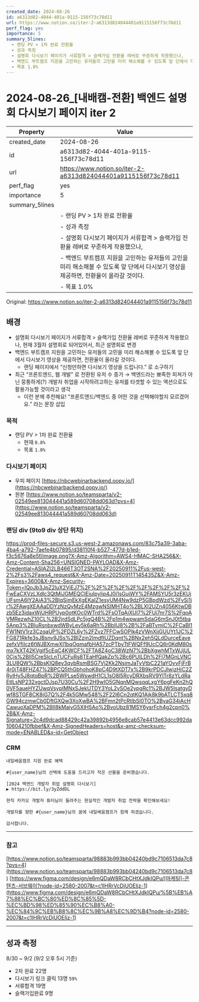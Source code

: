 ```yaml
---
created_date: 2024-08-26
id: a6313d82-4044-401a-9115-156f73c78d11
url: https://www.notion.so/iter-2-a6313d824044401a9115156f73c78d11
perf_flag: yes
importance: 5
summary_5lines:
  - 랜딩 PV > 1차 완료 전환율
  - 성과 측정
  - 설명회 다시보기 페이지가 서류합격 > 슬랙가입 전환율 레버로 꾸준하게 작용했으나,
  - 백엔드 부트캠프 지원을 고민하는 유저들의 고민을 미리 해소해볼 수 있도록 앞 단에서 다시보기 영상을 제공하면, 전환율이 올라갈 것이다.
  - 목표 1.0%
---
```


# 2024-08-26_[내배캠-전환] 백엔드 설명회 다시보기 페이지 iter 2

| Property | Value |
| --- | --- |
| created_date | 2024-08-26 |
| id | a6313d82-4044-401a-9115-156f73c78d11 |
| url | https://www.notion.so/iter-2-a6313d824044401a9115156f73c78d11 |
| perf_flag | yes |
| importance | 5 |
| summary_5lines | |
|  | - 랜딩 PV > 1차 완료 전환율 |
|  | - 성과 측정 |
|  | - 설명회 다시보기 페이지가 서류합격 > 슬랙가입 전환율 레버로 꾸준하게 작용했으나, |
|  | - 백엔드 부트캠프 지원을 고민하는 유저들의 고민을 미리 해소해볼 수 있도록 앞 단에서 다시보기 영상을 제공하면, 전환율이 올라갈 것이다. |
|  | - 목표 1.0% |

Original: https://www.notion.so/iter-2-a6313d824044401a9115156f73c78d11

## 배경
- 설명회 다시보기 페이지가 서류합격 > 슬랙가입 전환율 레버로 꾸준하게 작용했으나, 
  현재 3월자 설명회로 되어있어서, 최근 설명회로 변경 
- 백엔드 부트캠프 지원을 고민하는 유저들의 고민을 미리 해소해볼 수 있도록 앞 단에서 다시보기 영상을 제공하면, 전환율이 올라갈 것이다.
  - 랜딩 페이지에서 “신청만하면 다시보기 영상을 드립니다.” 로 소구하기
- 최근 “프론트엔드, 웹 개발” 로 전환된 유저 수 증가 → 백엔드라는 뾰족한 피쳐가 아닌 뭉퉁하게(?) 개발자 취업을 시작하려고하는 유저를 타겟할 수 있는 액션으로도 활용가능할 것이라고 생각
  - 이런 분께 추천해요! “프론트엔드/백엔드 중 어떤 것을 선택해야할지 모르겠어요.” 라는 문장 삽입

### 목적
- 랜딩 PV > 1차 완료 전환율 
  - 현재 `0.8%`
  - 목표 `1.0%`

### 다시보기 페이지
- 우피 페이지 [https://nbcwebinarbackend.oopy.io/](https://nbcwebinarbackend.oopy.io/)
- 원본 [https://www.notion.so/teamsparta/v2-02549ee813044441a589d60708dd063d?pvs=4](https://www.notion.so/teamsparta/v2-02549ee813044441a589d60708dd063d)

### 랜딩 div (9to9 div 상단 위치)
https://prod-files-secure.s3.us-west-2.amazonaws.com/83c75a39-3aba-4ba4-a792-7aefe4b07895/d38110f4-b527-477d-b1ed-f3c5676a8e5f/image.png?X-Amz-Algorithm=AWS4-HMAC-SHA256&X-Amz-Content-Sha256=UNSIGNED-PAYLOAD&X-Amz-Credential=ASIAZI2LB466T3OT2SNA%2F20250911%2Fus-west-2%2Fs3%2Faws4_request&X-Amz-Date=20250911T145435Z&X-Amz-Expires=3600&X-Amz-Security-Token=IQoJb3JpZ2luX2VjEJ7%2F%2F%2F%2F%2F%2F%2F%2F%2F%2FwEaCXVzLXdlc3QtMiJGMEQCIEiuIpylip4J0j1sGujWY%2FAMSYU5r3zEKUjUFsmA6lY2AiA3%2BIqSimEkXgEKaIZ1esyUM4Nw9dzP5GBpdWzd%2FvSi1ir%2FAwgXEAAaDDYzNzQyMzE4MzgwNSIMHT4o%2BLXI2UZn4056KtwDBzb5Ez3jdaxWjUHRPUyp0otKOc0WTrd%2FsOTqAiXUI7%2FUi7nr7S%2FqoAVMRezwhZ10CL%2B2jrdSdLPc5jgQ4B%2Fp1m4wpwamSdaG6mSnJ0t5tba5Anp3%2BIuRsnbxwdWByLev5k6aRh%2BbIlJ8%2B%2FaBTvmjC%2FCaBI1FW1NtV1rz3CzqaUP%2FDZL6y%2FZvz7FFCwSOPIk4zVWnXjjGUUYt1JC%2FG871Rkfe3sJBsnv9JSs%2BlZzin2ImdfIUZDqnt%2BNx2eh5QLdDurceEavezefxVfiIcz6tWJBXmwXI1bqOqmafbHA57zcPTbyTtFWQFf9UcCQ6r0KdM80smx7kXT42KVgif5cEqC4KWCF%2FTA8Z4oC38WzN7%2BbXgwhMTxWJjUL0Cjs%2BII5CreSlcLnTUCFuRs8TEaHfQakZp%2Bc6PUILDh%2Fl7MGnLVNC3LU8QW%2BbsKIQ8ey3qybRsmBSG7Vj2Kk2NsimJaTyVtbC221aYOvvFjFrB4r0jT48FHZ47%2BPCQ5thGbhohoK8pC4D9tXDT7x%2B9krPDCJlwjzHiC2ZRylHy5J8qtqBpR%2BWPLse5WswdH1CL1sO8l5RcyDRXbsRV9YlTr8zYLdRaEtlLsNP232xgctDJsp7U30Cu%2F2H9wIO5GNqnMQwsqqLxgY6pgFeKn2hQ0VF5aueHYZUwqVsypIMNxSJekUTDY3YoL2ySOe2ypgRc1%2BJW5IsatgyDwf8STGF8CK8jG7Q%2F4k5GMw548%2F22I6Cn2qtKQ1Ajk8k9bATLCT5xq8GW94czmwCb0DftGXQw3XoXwBA%2BFmn2tPcRtlbSI0TO%2ByaG34iAcHCawuoXaDPM%2BIl8kMaiyG5XlH5Ao%2BvoUbz81MSY6ysrFch4g2cpn0%2B&X-Amz-Signature=2c4d9dcad88429c42a39892b4956e8cab57e4413e63dcc992da10604210fbbef&X-Amz-SignedHeaders=host&x-amz-checksum-mode=ENABLED&x-id=GetObject

### CRM
```plain text
내일배움캠프 지원 완료 혜택
```
```plain text
#{user_name}님의 선택에 도움을 드리고자 작은 선물을 준비했습니다.

[2024 백엔드 개발자 취업 설명회 다시보기]
▶ https://bit.ly/3yZddDL

현직 카카오 개발자 튜터님이 들려주는 현실적인 개발자 취업 전략을 확인해보세요!

개발자를 향한 #{user_name}님의 꿈에 내일배움캠프가 함께 하겠습니다.

감사합니다.
```

---

### 참고
[https://www.notion.so/teamsparta/98883b993bb04240bd9c7106513da7c8?pvs=4](https://www.notion.so/teamsparta/98883b993bb04240bd9c7106513da7c8)
[https://www.figma.com/design/e6mQDaW8RCbCHtXJdkIQPu/[마케팅]-콘텐츠-서브웨이?node-id=2580-2007&t=c1IHRrVcDjUOEljz-1](https://www.figma.com/design/e6mQDaW8RCbCHtXJdkIQPu/%5B%EB%A7%88%EC%BC%80%ED%8C%85%5D-%EC%BD%98%ED%85%90%EC%B8%A0-%EC%84%9C%EB%B8%8C%EC%9B%A8%EC%9D%B4?node-id=2580-2007&t=c1IHRrVcDjUOEljz-1)

---

## 성과 측정
8/30 ~ 9/2 (9/2 오후 5시 기준)
- 2차 완료 22명
- 다시보기 링크 클릭 13명 `59%`
- 서류합격 19명
- 슬랙가입완료 9명
